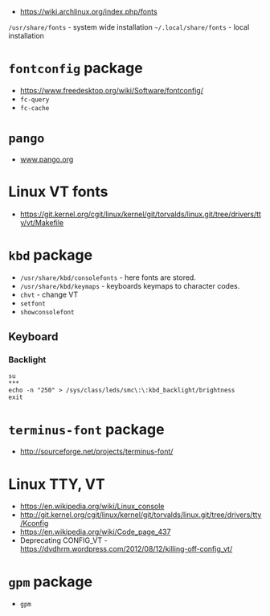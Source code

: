 - https://wiki.archlinux.org/index.php/fonts

`/usr/share/fonts` - system wide installation
`~/.local/share/fonts` - local installation

# `fontconfig` package
- https://www.freedesktop.org/wiki/Software/fontconfig/
- `fc-query`
- `fc-cache`

# `pango`
- www.pango.org

# Linux VT fonts
- https://git.kernel.org/cgit/linux/kernel/git/torvalds/linux.git/tree/drivers/tty/vt/Makefile

# `kbd` package
- `/usr/share/kbd/consolefonts` - here fonts are stored.
- `/usr/share/kbd/keymaps` - keyboards keymaps to character codes.
- `chvt` - change VT
- `setfont`
- `showconsolefont`

## Keyboard
### Backlight
```
su
***
echo -n "250" > /sys/class/leds/smc\:\:kbd_backlight/brightness
exit
```

# `terminus-font` package
- http://sourceforge.net/projects/terminus-font/


# Linux TTY, VT
- https://en.wikipedia.org/wiki/Linux_console
- http://git.kernel.org/cgit/linux/kernel/git/torvalds/linux.git/tree/drivers/tty/Kconfig
- https://en.wikipedia.org/wiki/Code_page_437
- Deprecating CONFIG_VT - https://dvdhrm.wordpress.com/2012/08/12/killing-off-config_vt/

# `gpm` package
- `gpm`
